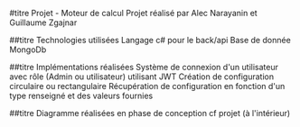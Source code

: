 #titre Projet - Moteur de calcul
Projet réalisé par Alec Narayanin et Guillaume Zgajnar

##titre Technologies utilisées
Langage c# pour le back/api
Base de donnée MongoDb

##titre Implémentations réalisées
Système de connexion d'un utilisateur avec rôle (Admin ou utilisateur) utilisant JWT
Création de configuration circulaire ou rectangulaire
Récupération de configuration en fonction d'un type renseigné et des valeurs fournies

##titre Diagramme réalisées en phase de conception
cf projet (à l'intérieur)
